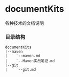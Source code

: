 # documentKits
各种技术的文档说明

### 目录结构 ###
    documentKits
    |--maven
    |    `--maven.md
    |    `--Maven实战笔记.md
    |--git
    |    `--git.md
